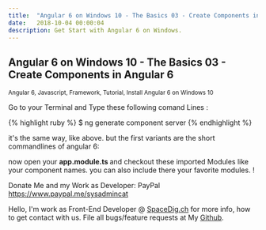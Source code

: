 ```yaml
---
title:  "Angular 6 on Windows 10 - The Basics 03 - Create Components in Angular 6 - Part#03"
date:   2018-10-04 00:00:04
description: Get Start with Angular 6 on Windows.
---
```

<h2 id="this-post-is-the-last-of-a-series-of-posts-in-which-i-write-about-the-observable-type-in-the-first-post-we-went-ahead-writing-an-observable-from-scratch-in-order-to-fully-understand-it-we-then-explored-how-to-create-observables-from-values-arrays-dom-events-and-promises-this-time-well-focus-on-compositions-by-rewriting-some-basic-composition-operators">
Angular 6 on Windows 10 - The Basics 03 - Create Components in Angular 6</h2>


<small>Angular 6, Javascript, Framework, Tutorial, Install Angular 6 on Windows 10</small>


Go to your Terminal and Type these following comand Lines : 

{% highlight ruby %}
$ ng generate component server
{% endhighlight %}

it's the same way, like above. but the first variants are the short commandlines of angular 6:

now open your <strong>app.module.ts </strong> and checkout these imported Modules like your component names. you can also include there your favorite modules. ! 






Donate Me and my Work as Developer: PayPal <a href="https://www.paypal.me/sysadmincat">https://www.paypal.me/sysadmincat </a>


 Hello, I'm work as Front-End Developer @ [SpaceDig.ch][spacedig] for more info, how to get contact with us. File all bugs/feature requests at My  [Github][jekyll-gh].

[jekyll-gh]: https://github.com/spaceg
[spacedig]:    http://spacedig.ch
